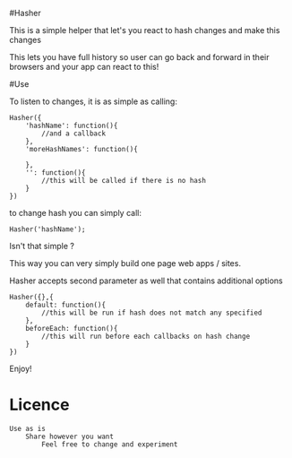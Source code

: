 #Hasher

This is a simple helper that let's you react to hash changes
and make this changes

This lets you have full history 
so user can go back and forward in their browsers
and your app can react to this!

#Use

To listen to changes, it is as simple as calling:

	Hasher({
		'hashName': function(){
			//and a callback
		},
		'moreHashNames': function(){
		
		},
		'': function(){
			//this will be called if there is no hash
		}
	})

to change hash you can simply call:

	Hasher('hashName');
	
Isn't that simple ?

This way you can very simply build one page web apps / sites.

Hasher accepts second parameter as well that contains additional options

	Hasher({},{
		default: function(){
			//this will be run if hash does not match any specified
		},
		beforeEach: function(){
			//this will run before each callbacks on hash change
		}
	})

Enjoy!

# Licence
	Use as is 
		Share however you want
			Feel free to change and experiment